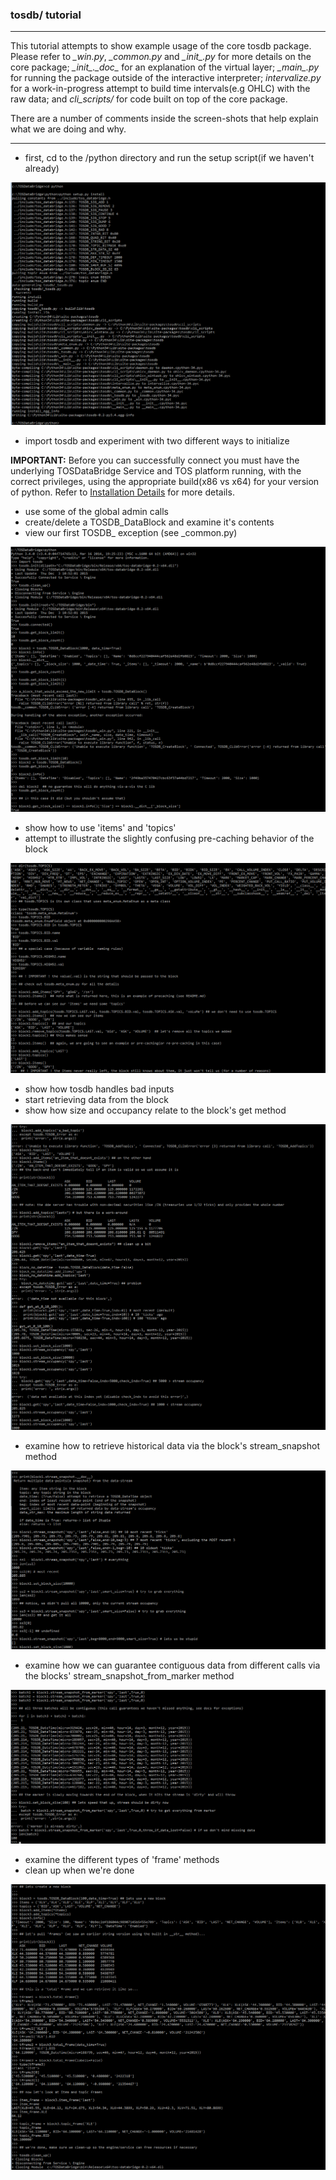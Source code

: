 ### tosdb/ tutorial 
---

This tutorial attempts to show example usage of the core tosdb package. Please refer to *\_win.py*, *\_common.py* and *\__init__.py* for more details on the core package; *\__init__.\__doc__* for an explanation of the virtual layer; *\__main__.py* for running the package outside of the interactive interpreter; *intervalize.py* for a work-in-progress attempt to build time intervals(e.g OHLC) with the raw data; and *cli_scripts/* for code built on top of the core package.

There are a number of comments inside the screen-shots that help explain what we are doing and why.

---

- first, cd to the /python directory and run the setup script(if we haven't already)

![](./../res/tosdb_tutorial_1.png)

- import tosdb and experiment with two different ways to initialize

**IMPORTANT:** Before you can successfully connect you must have the underlying TOSDataBridge Service and TOS platform running, with the correct privileges, using the appropriate build(x86 vs x64) for your version of python. Refer to [Installation Details](../README.md#installation-details) for more details.

- use some of the global admin calls
- create/delete a TOSDB_DataBlock and examine it's contents
- view our first TOSDB_ exception (see _common.py) 

![](./../res/tosdb_tutorial_2.png)

- show how to use 'items' and 'topics' 
- attempt to illustrate the slightly confusing pre-caching behavior of the block

![](./../res/tosdb_tutorial_3.png)

- show how tosdb handles bad inputs
- start retrieving data from the block
- show how size and occupancy relate to the block's get method

![](./../res/tosdb_tutorial_4.png)

- examine how to retrieve historical data via the block's stream_snapshot method

![](./../res/tosdb_tutorial_5.png)

- examine how we can guarantee contiguous data from different calls via the blocks' stream_snapshot_from_marker method

![](./../res/tosdb_tutorial_6.png)

- examine the different types of 'frame' methods 
- clean up when we're done

![](./../res/tosdb_tutorial_7.png)
